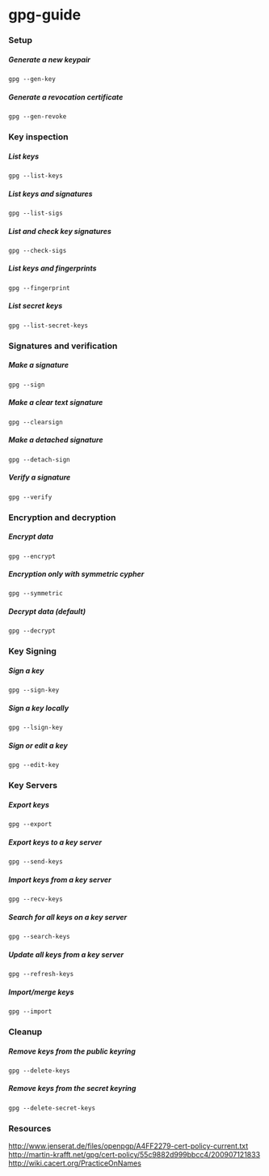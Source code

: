 # gpg-guide

### Setup

##### Generate a new keypair

```
gpg --gen-key
```

##### Generate a revocation certificate

```
gpg --gen-revoke
```

### Key inspection

##### List keys

```
gpg --list-keys
```

##### List keys and signatures

```
gpg --list-sigs
```

##### List and check key signatures

```
gpg --check-sigs
```

##### List keys and fingerprints

```
gpg --fingerprint
```

##### List secret keys

```
gpg --list-secret-keys
```

### Signatures and verification

##### Make a signature

```
gpg --sign
```

##### Make a clear text signature

```
gpg --clearsign
```

##### Make a detached signature

```
gpg --detach-sign
```

##### Verify a signature

```
gpg --verify
```

### Encryption and decryption

##### Encrypt data

```
gpg --encrypt
```

##### Encryption only with symmetric cypher

```
gpg --symmetric
```

##### Decrypt data (default)

```
gpg --decrypt
```

### Key Signing

##### Sign a key

```
gpg --sign-key
```

##### Sign a key locally

```
gpg --lsign-key
```

##### Sign or edit a key

```
gpg --edit-key
```

### Key Servers

##### Export keys

```
gpg --export
```

##### Export keys to a key server

```
gpg --send-keys
```

##### Import keys from a key server

```
gpg --recv-keys
```

##### Search for all keys on a key server

```
gpg --search-keys
```

##### Update all keys from a key server

```
gpg --refresh-keys
```

##### Import/merge keys

```
gpg --import
```

### Cleanup

##### Remove keys from the public keyring

```
gpg --delete-keys
```

##### Remove keys from the secret keyring

```
gpg --delete-secret-keys
```

### Resources

http://www.jenserat.de/files/openpgp/A4FF2279-cert-policy-current.txt
http://martin-krafft.net/gpg/cert-policy/55c9882d999bbcc4/200907121833
http://wiki.cacert.org/PracticeOnNames

